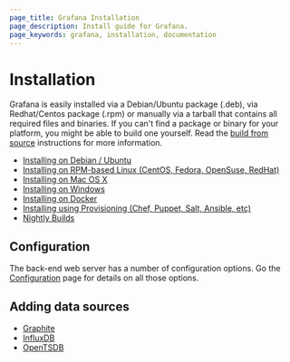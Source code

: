 ```yaml
---
page_title: Grafana Installation
page_description: Install guide for Grafana.
page_keywords: grafana, installation, documentation
---
```


# Installation

Grafana is easily installed via a Debian/Ubuntu package (.deb), via
Redhat/Centos package (.rpm) or manually via a tarball that contains all
required files and binaries. If you can't find a package or binary for
your platform, you might be able to build one yourself. Read the [build
from source](../project/building_from_source) instructions for more
information.

- [Installing on Debian / Ubuntu](debian.md)
- [Installing on RPM-based Linux (CentOS, Fedora, OpenSuse, RedHat)](rpm.md)
- [Installing on Mac OS X](mac.md)
- [Installing on Windows](windows.md)
- [Installing on Docker](docker.md)
- [Installing using Provisioning (Chef, Puppet, Salt, Ansible, etc)](provisioning.md)
- [Nightly Builds](http://grafana.org/download/builds.html)

## Configuration

The back-end web server has a number of configuration options. Go the
[Configuration](/installation/configuration) page for details on all
those options.

## Adding data sources

- [Graphite](../datasources/graphite.md)
- [InfluxDB](../datasources/influxdb.md)
- [OpenTSDB](../datasources/opentsdb.md)


